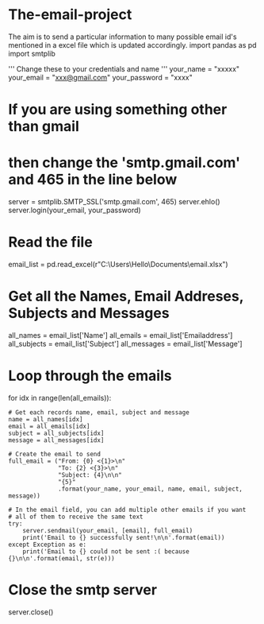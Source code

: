 # The-email-project
The aim is to send a particular information to many possible email id's mentioned in a excel file which is updated accordingly.
import pandas as pd
import smtplib

'''
Change these to your credentials and name
'''
your_name = "xxxxx"
your_email = "xxx@gmail.com"
your_password = "xxxx"

# If you are using something other than gmail
# then change the 'smtp.gmail.com' and 465 in the line below
server = smtplib.SMTP_SSL('smtp.gmail.com', 465)
server.ehlo()
server.login(your_email, your_password)

# Read the file
email_list = pd.read_excel(r"C:\Users\Hello\Documents\email.xlsx")

# Get all the Names, Email Addreses, Subjects and Messages
all_names = email_list['Name']
all_emails = email_list['Emailaddress']
all_subjects = email_list['Subject']
all_messages = email_list['Message']

# Loop through the emails
for idx in range(len(all_emails)):

    # Get each records name, email, subject and message
    name = all_names[idx]
    email = all_emails[idx]
    subject = all_subjects[idx]
    message = all_messages[idx]

    # Create the email to send
    full_email = ("From: {0} <{1}>\n"
                  "To: {2} <{3}>\n"
                  "Subject: {4}\n\n"
                  "{5}"
                  .format(your_name, your_email, name, email, subject, message))

    # In the email field, you can add multiple other emails if you want
    # all of them to receive the same text
    try:
        server.sendmail(your_email, [email], full_email)
        print('Email to {} successfully sent!\n\n'.format(email))
    except Exception as e:
        print('Email to {} could not be sent :( because {}\n\n'.format(email, str(e)))

# Close the smtp server
server.close()
